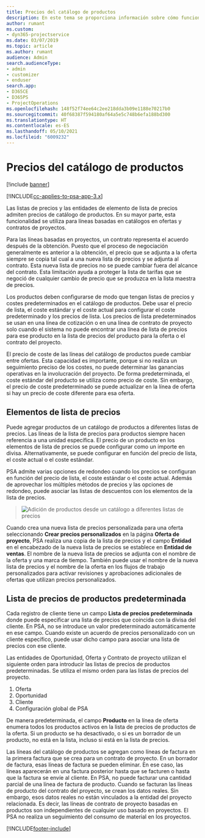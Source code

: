 ```yaml
---
title: Precios del catálogo de productos
description: En este tema se proporciona información sobre cómo funciona el precio del catálogo de productos en Dynamics 365 Project Service Automation (PSA).
author: rumant
ms.custom:
- dyn365-projectservice
ms.date: 03/07/2019
ms.topic: article
ms.author: rumant
audience: Admin
search.audienceType:
- admin
- customizer
- enduser
search.app:
- D365CE
- D365PS
- ProjectOperations
ms.openlocfilehash: 148f52f74ee64c2ee218dda3b09e1188e70217b0
ms.sourcegitcommit: 40f68387f594180af64a5e5c748b6efa188bd300
ms.translationtype: HT
ms.contentlocale: es-ES
ms.lasthandoff: 05/10/2021
ms.locfileid: "6009232"
---
```

# <a name="product-catalog-pricing"></a>Precios del catálogo de productos 

[!include [banner](../includes/psa-now-project-operations.md)]

[!INCLUDE[cc-applies-to-psa-app-3.x](../includes/cc-applies-to-psa-app-3x.md)]


Las listas de precios y las entidades de elemento de lista de precios admiten precios de catálogo de productos. En su mayor parte, esta funcionalidad se utiliza para líneas basadas en catálogos en ofertas y contratos de proyectos.

Para las líneas basadas en proyectos, un contrato representa el acuerdo después de la obtención. Puesto que el proceso de negociación generalmente es anterior a la obtención, el precio que se adjunta a la oferta siempre se copia tal cual a una nueva lista de precios y se adjunta al contrato. Esta nueva lista de precios no se puede cambiar fuera del alcance del contrato. Esta limitación ayuda a proteger la lista de tarifas que se negoció de cualquier cambio de precio que se produzca en la lista maestra de precios.

Los productos deben configurarse de modo que tengan listas de precios y costes predeterminados en el catálogo de productos. Debe usar el precio de lista, el coste estándar y el coste actual para configurar el coste predeterminado y los precios de lista. Los precios de lista predeterminados se usan en una línea de cotización o en una línea de contrato de proyecto solo cuando el sistema no puede encontrar una línea de lista de precios para ese producto en la lista de precios del producto para la oferta o el contrato del proyecto.

El precio de coste de las líneas del catálogo de productos puede cambiar entre ofertas. Esta capacidad es importante, porque si no realiza un seguimiento preciso de los costes, no puede determinar las ganancias operativas en la involucración del proyecto. De forma predeterminada, el coste estándar del producto se utiliza como precio de coste. Sin embargo, el precio de coste predeterminado se puede actualizar en la línea de oferta si hay un precio de coste diferente para esa oferta.

## <a name="price-list-items"></a>Elementos de lista de precios

Puede agregar productos de un catálogo de productos a diferentes listas de precios. Las líneas de la lista de precios para productos siempre hacen referencia a una unidad específica. El precio de un producto en los elementos de lista de precios se puede configurar como un importe en divisa. Alternativamente, se puede configurar en función del precio de lista, el coste actual o el coste estándar.

PSA admite varias opciones de redondeo cuando los precios se configuran en función del precio de lista, el coste estándar o el coste actual. Además de aprovechar los múltiples métodos de precios y las opciones de redondeo, puede asociar las listas de descuentos con los elementos de la lista de precios. 

> ![Adición de productos desde un catálogo a diferentes listas de precios](media/basic-guide-16.png)

Cuando crea una nueva lista de precios personalizada para una oferta seleccionando **Crear precios personalizados** en la página **Oferta de proyecto**, PSA realiza una copia de la lista de precios y el campo **Entidad** en el encabezado de la nueva lista de precios se establece en **Entidad de ventas**. El nombre de la nueva lista de precios se adjunta con el nombre de la oferta y una marca de tiempo. También puede usar el nombre de la nueva lista de precios y el nombre de la oferta en los flujos de trabajo personalizados para activar revisiones y aprobaciones adicionales de ofertas que utilizan precios personalizados.

 
## <a name="default-product-price-list"></a>Lista de precios de productos predeterminada
Cada registro de cliente tiene un campo **Lista de precios predeterminada** donde puede especificar una lista de precios que coincida con la divisa del cliente. En PSA, no se introduce un valor predeterminado automáticamente en ese campo. Cuando existe un acuerdo de precios personalizado con un cliente específico, puede usar dicho campo para asociar una lista de precios con ese cliente.

Las entidades de Oportunidad, Oferta y Contrato de proyecto utilizan el siguiente orden para introducir las listas de precios de productos predeterminadas. Se utiliza el mismo orden para las listas de precios del proyecto.

1.  Oferta
2.  Oportunidad
3.  Cliente
4.  Configuración global de PSA

De manera predeterminada, el campo **Producto** en la línea de oferta enumera todos los productos activos en la lista de precios de productos de la oferta. Si un producto se ha desactivado, o si es un borrador de un producto, no está en la lista, incluso si está en la lista de precios. 

Las líneas del catálogo de productos se agregan como líneas de factura en la primera factura que se crea para un contrato de proyecto. En un borrador de factura, esas líneas de factura se pueden eliminar. En ese caso, las líneas aparecerán en una factura posterior hasta que se facturen o hasta que la factura se envíe al cliente. En PSA, no puede facturar una cantidad parcial de una línea de factura de producto. Cuando se facturan las líneas de producto del contrato del proyecto, se crean los datos reales. Sin embargo, esos datos reales no están vinculados a la entidad del proyecto relacionada. Es decir, las líneas de contrato de proyecto basadas en productos son independientes de cualquier uso basado en proyectos. El PSA no realiza un seguimiento del consumo de material en los proyectos.


[!INCLUDE[footer-include](../includes/footer-banner.md)]